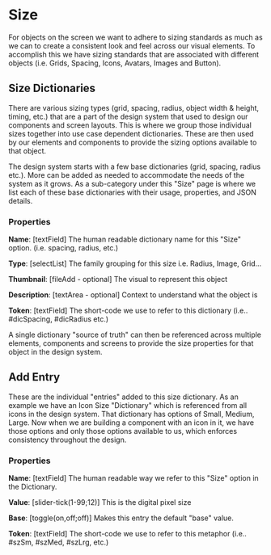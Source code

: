 # Size

For objects on the screen we want to adhere to sizing standards as much as we can to create a consistent look and feel across our visual elements. To accomplish this we have sizing standards that are associated with different objects \(i.e. Grids, Spacing, Icons, Avatars, Images and Button\).

## Size Dictionaries

There are various sizing types \(grid, spacing, radius, object width & height, timing, etc.\) that are a part of the design system that used to design our components and screen layouts. This is where we group those individual sizes together into use case dependent dictionaries. These are then used by our elements and components to provide the sizing options available to that object.

The design system starts with a few base dictionaries \(grid, spacing, radius etc.\). More can be added as needed to accommodate the needs of the system as it grows. As a sub-category under this "Size" page is where we list each of these base dictionaries with their usage, properties, and JSON details.

### Properties

**Name**: \[textField\] The human readable dictionary name for this "Size" option. \(i.e. spacing, radius, etc.\)

**Type**: \[selectList\] The family grouping for this size i.e. Radius, Image, Grid…

**Thumbnail**: \[fileAdd - optional\] The visual to represent this object

**Description**: \[textArea - optional\] Context to understand what the object is

**Token**: \[textField\] The short-code we use to refer to this dictionary \(i.e.. \#dicSpacing, \#dicRadius etc.\)

A single dictionary "source of truth" can then be referenced across multiple elements, components and screens to provide the size properties for that object in the design system.

## Add Entry

These are the individual "entries" added to this size dictionary. As an example we have an Icon Size "Dictionary" which is referenced from all icons in the design system. That dictionary has options of Small, Medium, Large. Now when we are building a component with an icon in it, we have those options and only those options available to us, which enforces consistency throughout the design.

### Properties

**Name**: \[textField\] The human readable way we refer to this "Size" option in the Dictionary.

**Value**: \[slider-tick\(1-99;12\)\] This is the digital pixel size

**Base**: \[toggle\(on,off;off\)\] Makes this entry the default "base" value.

**Token**: \[textField\] The short-code we use to refer to this metaphor \(i.e.. \#szSm, \#szMed, \#szLrg, etc.\)

